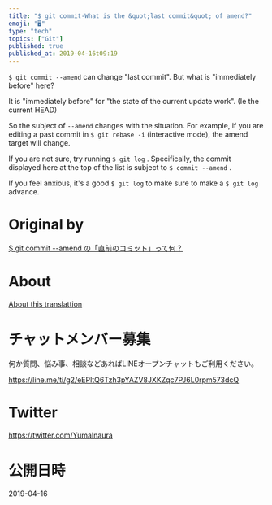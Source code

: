 ```yaml
---
title: "$ git commit-What is the &quot;last commit&quot; of amend?"
emoji: "🖥"
type: "tech"
topics: ["Git"]
published: true
published_at: 2019-04-16t09:19
---
```


`$ git commit --amend` can change "last commit". But what is "immediately before" here?

It is "immediately before" for "the state of the current update work". (Ie the current HEAD)

So the subject of `--amend` changes with the situation. For example, if you are editing a past commit in `$ git rebase -i` (interactive mode), the amend target will change.

If you are not sure, try running `$ git log` . Specifically, the commit displayed here at the top of the list is subject to `$ commit --amend` .

If you feel anxious, it's a good `$ git log` to make sure to make a `$ git log` advance.



# Original by
[$ git commit --amend の「直前のコミット」って何？](https://qiita.com/Yinaura/items/074987d6a4fe12dab3a6)

# About

[About this translattion](https://qiita.com/YumaInaura/items/7f6fd1e9310a6816469a)








<!-- Update From Qiita API -->

# チャットメンバー募集


何か質問、悩み事、相談などあればLINEオープンチャットもご利用ください。

https://line.me/ti/g2/eEPltQ6Tzh3pYAZV8JXKZqc7PJ6L0rpm573dcQ





# Twitter


https://twitter.com/YumaInaura


<!-- Update From Qiita API -->



# 公開日時

2019-04-16
